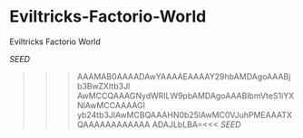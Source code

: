 # Eviltricks-Factorio-World
Eviltricks Factorio World

*SEED*
>>>AAAMAB0AAAADAwYAAAAEAAAAY29hbAMDAgoAAABjb3BwZXItb3Jl
AwMCCQAAAGNydWRlLW9pbAMDAgoAAABlbmVteS1iYXNlAwMCCAAAAGl
yb24tb3JlAwMCBQAAAHN0b25lAwMC0VJuhPMEAAATXQAAAAAAAAAAAA
ADAJLbLBA=<<<
*SEED*

